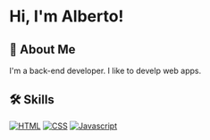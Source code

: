 
# Hi, I'm Alberto!


## 🚀 About Me
I'm a back-end developer.
I like to develp web apps. 

## 🛠 Skills
[![HTML](https://img.shields.io/badge/HTML5-E34F26?style=for-the-badge&logo=html5&logoColor=white)](https://github.com/olmos-dev)
[![CSS](https://img.shields.io/badge/CSS3-1572B6?style=for-the-badge&logo=css3&logoColor=white)](https://github.com/olmos-dev)
[![Javascript](https://img.shields.io/badge/JavaScript-323330?style=for-the-badge&logo=javascript&logoColor=F7DF1E)](https://github.com/olmos-dev)




<!--
**olmos-dev/olmos-dev** is a ✨ _special_ ✨ repository because its `README.md` (this file) appears on your GitHub profile.

Here are some ideas to get you started:

- 🔭 I’m currently working on ...
- 🌱 I’m currently learning ...
- 👯 I’m looking to collaborate on ...
- 🤔 I’m looking for help with ...
- 💬 Ask me about ...
- 📫 How to reach me: ...
- 😄 Pronouns: ...
- ⚡ Fun fact: ...
-->
